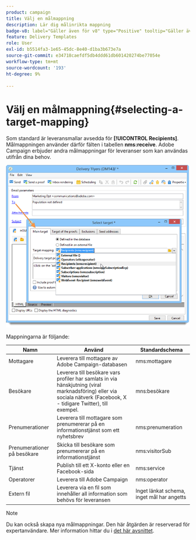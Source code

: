 ```yaml
---
product: campaign
title: Välj en målmappning
description: Lär dig målinrikta mappning
badge-v8: label="Gäller även för v8" type="Positive" tooltip="Gäller även Campaign v8"
feature: Delivery Templates
role: User
exl-id: b5514fa3-1e65-45dc-8e40-d1ba3b673e7a
source-git-commit: e34718caefdf5db4ddd61db601420274be77054e
workflow-type: tm+mt
source-wordcount: '193'
ht-degree: 9%

---
```


# Välj en målmappning{#selecting-a-target-mapping}

Som standard är leveransmallar avsedda för **[!UICONTROL Recipients]**. Målmappningen använder därför fälten i tabellen **nms:receive**. Adobe Campaign erbjuder andra målmappningar för leveranser som kan användas utifrån dina behov.

![](assets/delivery_select_mapping.png)

Mappningarna är följande:

| Namn | Använd | Standardschema |
|---|---|---|
| Mottagare | Leverera till mottagare av Adobe Campaign-databasen | nms:mottagare |
| Besökare | Leverera till besökare vars profiler har samlats in via hänskjutning (viral marknadsföring) eller via sociala nätverk (Facebook, X - tidigare Twitter), till exempel. | mns:besökare |
| Prenumerationer | Leverera till mottagare som prenumererar på en informationstjänst som ett nyhetsbrev | nms:prenumeration |
| Prenumerationer på besökare | Skicka till besökare som prenumererar på en informationstjänst | nms:visitorSub |
| Tjänst | Publish till ett X-konto eller en Facebook-sida | nms:service |
| Operatorer | Leverera till Adobe Campaign | nms:operator |
| Extern fil | Leverera via en fil som innehåller all information som behövs för leveransen | Inget länkat schema, inget mål har angetts |

>[!NOTE]
>
>Du kan också skapa nya målmappningar. Den här åtgärden är reserverad för expertanvändare. Mer information hittar du i [det här avsnittet](../../configuration/using/target-mapping.md).
